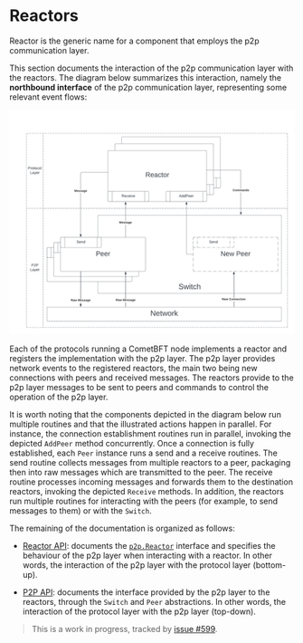 # Reactors

Reactor is the generic name for a component that employs the p2p communication layer.

This section documents the interaction of the p2p communication layer with the
reactors.
The diagram below summarizes this interaction, namely the **northbound interface**
of the p2p communication layer, representing some relevant event flows:

<img src="../images/p2p-reactors.png" style="background-color: white">

Each of the protocols running a CometBFT node implements a reactor and registers
the implementation with the p2p layer.
The p2p layer provides network events to the registered reactors, the main
two being new connections with peers and received messages.
The reactors provide to the p2p layer messages to be sent to
peers and commands to control the operation of the p2p layer.

It is worth noting that the components depicted in the diagram below run
multiple routines and that the illustrated actions happen in parallel.
For instance, the connection establishment routines run in parallel, invoking
the depicted `AddPeer` method concurrently.
Once a connection is fully established, each `Peer` instance runs a send and a
receive routines.
The send routine collects messages from multiple reactors to a peer, packaging
then into raw messages which are transmitted to the peer.
The receive routine processes incoming messages and forwards them to the
destination reactors, invoking the depicted `Receive` methods.
In addition, the reactors run multiple routines for interacting
with the peers (for example, to send messages to them) or with the `Switch`.

The remaining of the documentation is organized as follows:

- [Reactor API](./reactor.md): documents the [`p2p.Reactor`][reactor-interface]
  interface and specifies the behaviour of the p2p layer when interacting with
  a reactor.
  In other words, the interaction of the p2p layer with the protocol layer (bottom-up).

- [P2P API](./p2p-api.md): documents the interface provided by the p2p
  layer to the reactors, through the `Switch` and `Peer` abstractions.
  In other words, the interaction of the protocol layer with the p2p layer (top-down).

> This is a work in progress, tracked by [issue #599](https://github.com/cometbft/cometbft/issues/599).

[reactor-interface]: ../../../p2p/base_reactor.go
